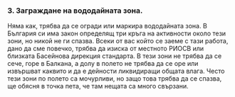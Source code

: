 ### 3. Заграждане на вододайната зона.

Няма как, трябва да се огради или маркира вододайната зона. В България си има закон определящ три кръга на активности около тези зони, но никой не ги спазва. Всеки от вас който се заеме с тази работа, дано да сме повечко, трябва да изиска от местното РИОСВ или близката Басейнова дирекция стандарта. В тези зони не трябва да се сече, горе в Балкана, а долу в полето не трябва да се оре или извършват каквито и да е дейности ликвидиращи общата влага. Често тези зони по полето са мочурливи, но защо това трябва да се спазва, ще обясня в точка пета, че там нещата са много свързани.